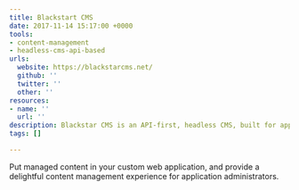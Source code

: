 ```yaml
---
title: Blackstart CMS
date: 2017-11-14 15:17:00 +0000
tools:
- content-management
- headless-cms-api-based
urls:
  website: https://blackstarcms.net/
  github: ''
  twitter: ''
  other: ''
resources:
- name: ''
  url: ''
description: Blackstar CMS is an API-first, headless CMS, built for application developers.
tags: []

---
```

Put managed content in your custom web application, and provide a delightful content management experience for application administrators.
